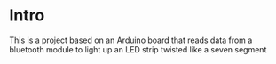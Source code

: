 # Intro

This is a project based on an Arduino board that reads data from a bluetooth module to light up an LED strip twisted like a seven segment 
